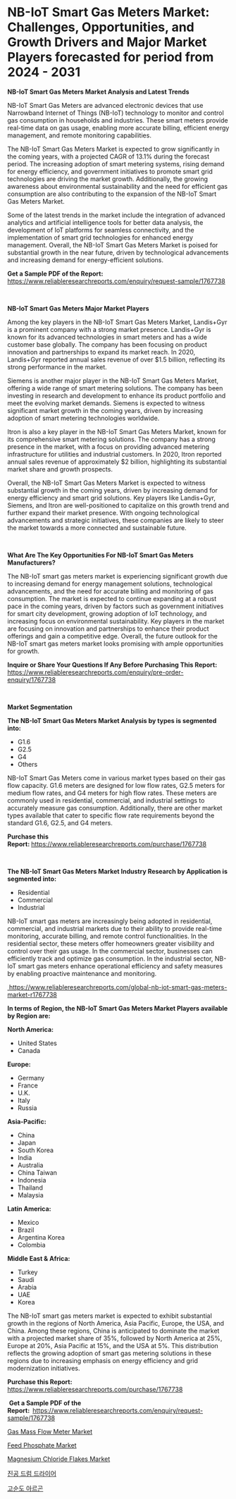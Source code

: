 <p><h1>NB-IoT Smart Gas Meters Market: Challenges, Opportunities, and Growth Drivers and Major Market Players forecasted for period from 2024 - 2031</h1></p><p><strong>NB-IoT Smart Gas Meters Market Analysis and Latest Trends</strong></p>
<p><p>NB-IoT Smart Gas Meters are advanced electronic devices that use Narrowband Internet of Things (NB-IoT) technology to monitor and control gas consumption in households and industries. These smart meters provide real-time data on gas usage, enabling more accurate billing, efficient energy management, and remote monitoring capabilities.</p><p>The NB-IoT Smart Gas Meters Market is expected to grow significantly in the coming years, with a projected CAGR of 13.1% during the forecast period. The increasing adoption of smart metering systems, rising demand for energy efficiency, and government initiatives to promote smart grid technologies are driving the market growth. Additionally, the growing awareness about environmental sustainability and the need for efficient gas consumption are also contributing to the expansion of the NB-IoT Smart Gas Meters Market.</p><p>Some of the latest trends in the market include the integration of advanced analytics and artificial intelligence tools for better data analysis, the development of IoT platforms for seamless connectivity, and the implementation of smart grid technologies for enhanced energy management. Overall, the NB-IoT Smart Gas Meters Market is poised for substantial growth in the near future, driven by technological advancements and increasing demand for energy-efficient solutions.</p></p>
<p><strong>Get a Sample PDF of the Report:&nbsp;</strong> <a href="https://www.reliableresearchreports.com/enquiry/request-sample/1767738">https://www.reliableresearchreports.com/enquiry/request-sample/1767738</a></p>
<p>&nbsp;</p>
<p><strong>NB-IoT Smart Gas Meters Major Market Players</strong></p>
<p><p>Among the key players in the NB-IoT Smart Gas Meters Market, Landis+Gyr is a prominent company with a strong market presence. Landis+Gyr is known for its advanced technologies in smart meters and has a wide customer base globally. The company has been focusing on product innovation and partnerships to expand its market reach. In 2020, Landis+Gyr reported annual sales revenue of over $1.5 billion, reflecting its strong performance in the market.</p><p>Siemens is another major player in the NB-IoT Smart Gas Meters Market, offering a wide range of smart metering solutions. The company has been investing in research and development to enhance its product portfolio and meet the evolving market demands. Siemens is expected to witness significant market growth in the coming years, driven by increasing adoption of smart metering technologies worldwide.</p><p>Itron is also a key player in the NB-IoT Smart Gas Meters Market, known for its comprehensive smart metering solutions. The company has a strong presence in the market, with a focus on providing advanced metering infrastructure for utilities and industrial customers. In 2020, Itron reported annual sales revenue of approximately $2 billion, highlighting its substantial market share and growth prospects.</p><p>Overall, the NB-IoT Smart Gas Meters Market is expected to witness substantial growth in the coming years, driven by increasing demand for energy efficiency and smart grid solutions. Key players like Landis+Gyr, Siemens, and Itron are well-positioned to capitalize on this growth trend and further expand their market presence. With ongoing technological advancements and strategic initiatives, these companies are likely to steer the market towards a more connected and sustainable future.</p></p>
<p>&nbsp;</p>
<p><strong>What Are The Key Opportunities For NB-IoT Smart Gas Meters Manufacturers?</strong></p>
<p><p>The NB-IoT smart gas meters market is experiencing significant growth due to increasing demand for energy management solutions, technological advancements, and the need for accurate billing and monitoring of gas consumption. The market is expected to continue expanding at a robust pace in the coming years, driven by factors such as government initiatives for smart city development, growing adoption of IoT technology, and increasing focus on environmental sustainability. Key players in the market are focusing on innovation and partnerships to enhance their product offerings and gain a competitive edge. Overall, the future outlook for the NB-IoT smart gas meters market looks promising with ample opportunities for growth.</p></p>
<p><strong>Inquire or Share Your Questions If Any Before Purchasing This Report:</strong> <a href="https://www.reliableresearchreports.com/enquiry/pre-order-enquiry/1767738">https://www.reliableresearchreports.com/enquiry/pre-order-enquiry/1767738</a></p>
<p>&nbsp;</p>
<p><strong>Market Segmentation</strong></p>
<p><strong>The NB-IoT Smart Gas Meters Market Analysis by types is segmented into:</strong></p>
<p><ul><li>G1.6</li><li>G2.5</li><li>G4</li><li>Others</li></ul></p>
<p><p>NB-IoT Smart Gas Meters come in various market types based on their gas flow capacity. G1.6 meters are designed for low flow rates, G2.5 meters for medium flow rates, and G4 meters for high flow rates. These meters are commonly used in residential, commercial, and industrial settings to accurately measure gas consumption. Additionally, there are other market types available that cater to specific flow rate requirements beyond the standard G1.6, G2.5, and G4 meters.</p></p>
<p><strong>Purchase this Report:&nbsp;</strong><a href="https://www.reliableresearchreports.com/purchase/1767738">https://www.reliableresearchreports.com/purchase/1767738</a></p>
<p>&nbsp;</p>
<p><strong>The NB-IoT Smart Gas Meters Market Industry Research by Application is segmented into:</strong></p>
<p><ul><li>Residential</li><li>Commercial</li><li>Industrial</li></ul></p>
<p><p>NB-IoT smart gas meters are increasingly being adopted in residential, commercial, and industrial markets due to their ability to provide real-time monitoring, accurate billing, and remote control functionalities. In the residential sector, these meters offer homeowners greater visibility and control over their gas usage. In the commercial sector, businesses can efficiently track and optimize gas consumption. In the industrial sector, NB-IoT smart gas meters enhance operational efficiency and safety measures by enabling proactive maintenance and monitoring.</p></p>
<p><a href="https://www.reliableresearchreports.com/global-nb-iot-smart-gas-meters-market-r1767738">&nbsp;https://www.reliableresearchreports.com/global-nb-iot-smart-gas-meters-market-r1767738</a></p>
<p><strong>In terms of Region, the NB-IoT Smart Gas Meters Market Players available by Region are:</strong></p>
<p>
    <p> <strong> North America: </strong>
        <ul>
            <li>United States</li>
            <li>Canada</li>
        </ul>
        </p> 
    <p> <strong> Europe: </strong>
        <ul>
            <li>Germany</li>
            <li>France</li>
            <li>U.K.</li>
            <li>Italy</li>
            <li>Russia</li>
        </ul>
        </p> 
    <p> <strong> Asia-Pacific: </strong>
        <ul>
            <li>China</li>
            <li>Japan</li>
            <li>South Korea</li>
            <li>India</li>
            <li>Australia</li>
            <li>China Taiwan</li>
            <li>Indonesia</li>
            <li>Thailand</li>
            <li>Malaysia</li>
        </ul>
        </p> 
    <p> <strong> Latin America: </strong>
        <ul>
            <li>Mexico</li>
            <li>Brazil</li>
            <li>Argentina Korea</li>
            <li>Colombia</li>
        </ul>
        </p> 
    <p> <strong> Middle East & Africa: </strong>
        <ul>
            <li>Turkey</li>
            <li>Saudi</li>
            <li>Arabia</li>
            <li>UAE</li>
            <li>Korea</li>
        </ul>
    </p>
    </p>
<p><p>The NB-IoT smart gas meters market is expected to exhibit substantial growth in the regions of North America, Asia Pacific, Europe, the USA, and China. Among these regions, China is anticipated to dominate the market with a projected market share of 35%, followed by North America at 25%, Europe at 20%, Asia Pacific at 15%, and the USA at 5%. This distribution reflects the growing adoption of smart gas metering solutions in these regions due to increasing emphasis on energy efficiency and grid modernization initiatives.</p></p>
<p><strong>Purchase this Report: </strong><a href="https://www.reliableresearchreports.com/purchase/1767738">https://www.reliableresearchreports.com/purchase/1767738</a></p>
<p>&nbsp;<strong>Get a Sample PDF of the Report:&nbsp;&nbsp;</strong><a href="https://www.reliableresearchreports.com/enquiry/request-sample/1767738">https://www.reliableresearchreports.com/enquiry/request-sample/1767738</a></p>
<p><strong></strong></p>
<p><p><a href="https://view.publitas.com/reportprime-1/gas-mass-flow-meter-market-research-report-its-history-and-forecast-2024-to-2031/">Gas Mass Flow Meter Market</a></p><p><a href="https://issuu.com/reportprime-2/docs/feed-phosphate-market-size-2030.pptx">Feed Phosphate Market</a></p><p><a href="https://military-diascia-e68.notion.site/Analyzing-Magnesium-Chloride-Flakes-Market-Global-Industry-Perspective-and-Forecast-2024-to-2031-0a6a7bf7d90c482da1bc9d53d27eee25">Magnesium Chloride Flakes Market</a></p><p><a href="https://github.com/fredrickeglers/Market-Research-Report-List-1/blob/main/915613337990.md">진공 드럼 드라이어</a></p><p><a href="https://medium.com/@dadanedu33/%EA%B3%A0%EC%88%9C%EB%8F%84-%EC%95%84%EB%A5%B4%EA%B3%A4-%EC%8B%9C%EC%9E%A5-%EC%84%B1%EA%B3%B5%EC%A0%81%EC%9D%B8-%EB%B9%84%EC%A6%88%EB%8B%88%EC%8A%A4-%EC%A0%84%EB%9E%B5%EC%9D%98-%ED%95%B5%EC%8B%AC-2031%EB%85%84%EA%B9%8C%EC%A7%80%EC%9D%98-%EC%98%88%EC%B8%A1-cc4f2ae27579">고순도 아르곤</a></p></p>